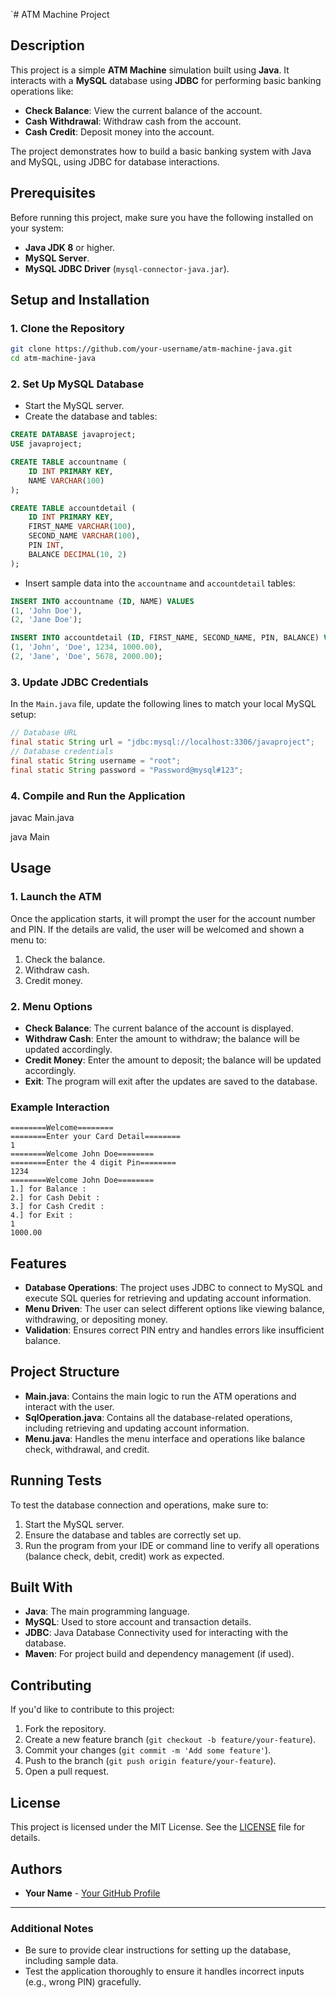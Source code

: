 `# ATM Machine Project

## Description

This project is a simple **ATM Machine** simulation built using **Java**. It interacts with a **MySQL** database using **JDBC** for performing basic banking operations like:

- **Check Balance**: View the current balance of the account.
- **Cash Withdrawal**: Withdraw cash from the account.
- **Cash Credit**: Deposit money into the account.

The project demonstrates how to build a basic banking system with Java and MySQL, using JDBC for database interactions.

## Prerequisites

Before running this project, make sure you have the following installed on your system:

- **Java JDK 8** or higher.
- **MySQL Server**.
- **MySQL JDBC Driver** (`mysql-connector-java.jar`).

## Setup and Installation

### 1. Clone the Repository

```bash
git clone https://github.com/your-username/atm-machine-java.git
cd atm-machine-java
```

### 2. Set Up MySQL Database

- Start the MySQL server.
- Create the database and tables:

```sql
CREATE DATABASE javaproject;
USE javaproject;

CREATE TABLE accountname (
    ID INT PRIMARY KEY,
    NAME VARCHAR(100)
);

CREATE TABLE accountdetail (
    ID INT PRIMARY KEY,
    FIRST_NAME VARCHAR(100),
    SECOND_NAME VARCHAR(100),
    PIN INT,
    BALANCE DECIMAL(10, 2)
);
```

- Insert sample data into the `accountname` and `accountdetail` tables:

```sql
INSERT INTO accountname (ID, NAME) VALUES
(1, 'John Doe'),
(2, 'Jane Doe');

INSERT INTO accountdetail (ID, FIRST_NAME, SECOND_NAME, PIN, BALANCE) VALUES
(1, 'John', 'Doe', 1234, 1000.00),
(2, 'Jane', 'Doe', 5678, 2000.00);
```

### 3. Update JDBC Credentials

In the `Main.java` file, update the following lines to match your local MySQL setup:

```java
// Database URL
final static String url = "jdbc:mysql://localhost:3306/javaproject";
// Database credentials
final static String username = "root";
final static String password = "Password@mysql#123";
```

### 4. Compile and Run the Application

javac Main.java

java Main

## Usage

### 1. Launch the ATM

Once the application starts, it will prompt the user for the account number and PIN. If the details are valid, the user will be welcomed and shown a menu to:

1. Check the balance.
2. Withdraw cash.
3. Credit money.

### 2. Menu Options

- **Check Balance**: The current balance of the account is displayed.
- **Withdraw Cash**: Enter the amount to withdraw; the balance will be updated accordingly.
- **Credit Money**: Enter the amount to deposit; the balance will be updated accordingly.
- **Exit**: The program will exit after the updates are saved to the database.

### Example Interaction

```
========Welcome========
========Enter your Card Detail========
1
========Welcome John Doe========
========Enter the 4 digit Pin========
1234
========Welcome John Doe========
1.] for Balance :
2.] for Cash Debit :
3.] for Cash Credit :
4.] for Exit :
1
1000.00
```

## Features

- **Database Operations**: The project uses JDBC to connect to MySQL and execute SQL queries for retrieving and updating account information.
- **Menu Driven**: The user can select different options like viewing balance, withdrawing, or depositing money.
- **Validation**: Ensures correct PIN entry and handles errors like insufficient balance.

## Project Structure

- **Main.java**: Contains the main logic to run the ATM operations and interact with the user.
- **SqlOperation.java**: Contains all the database-related operations, including retrieving and updating account information.
- **Menu.java**: Handles the menu interface and operations like balance check, withdrawal, and credit.

## Running Tests

To test the database connection and operations, make sure to:

1. Start the MySQL server.
2. Ensure the database and tables are correctly set up.
3. Run the program from your IDE or command line to verify all operations (balance check, debit, credit) work as expected.

## Built With

- **Java**: The main programming language.
- **MySQL**: Used to store account and transaction details.
- **JDBC**: Java Database Connectivity used for interacting with the database.
- **Maven**: For project build and dependency management (if used).

## Contributing

If you'd like to contribute to this project:

1. Fork the repository.
2. Create a new feature branch (`git checkout -b feature/your-feature`).
3. Commit your changes (`git commit -m 'Add some feature'`).
4. Push to the branch (`git push origin feature/your-feature`).
5. Open a pull request.

## License

This project is licensed under the MIT License. See the [LICENSE](LICENSE.md) file for details.

## Authors

- **Your Name** - [Your GitHub Profile](https://github.com/your-username)

---

### Additional Notes

- Be sure to provide clear instructions for setting up the database, including sample data.
- Test the application thoroughly to ensure it handles incorrect inputs (e.g., wrong PIN) gracefully.
